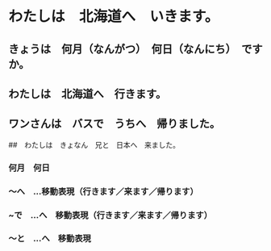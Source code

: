 # わたしは　北海道へ　いきます。

## きょうは　何月（なんがつ）　何日（なんにち）　ですか。
## わたしは　北海道へ　行きます。
## ワンさんは　バスで　うちへ　帰りました。
##　わたしは　きょなん　兄と　日本へ　来ました。

### 何月　何日

### ～へ　…移動表現（行きます／来ます／帰ります）
### ~で　…へ　移動表現（行きます／来ます／帰ります）
### ～と　…へ　移動表現